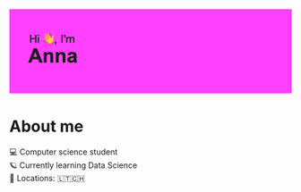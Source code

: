 <img src="/header.png" alt="Hi there!">
<h1>About me</h1>
💻 Computer science student <br>
🪐 Currently learning Data Science<br>
📍 Locations: 🇱🇹🇨🇭

